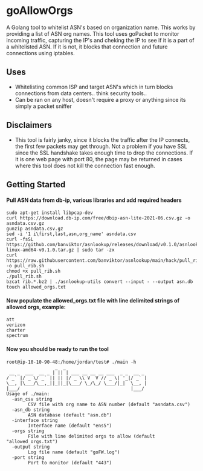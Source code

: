 # goAllowOrgs
A Golang tool to whitelist ASN's based on organization name. This works by providing a list of ASN org names. This tool uses goPacket to monitor incoming traffic, capturing the IP's and cheking the IP to see if it is a part of a whitelisted ASN. If it is not, it blocks that connection and future connections using iptables.

## Uses
- Whitelisting common ISP and target ASN's which in turn blocks connections from data centers.. think security tools..
- Can be ran on any host, doesn't require a proxy or anything since its simply a packet sniffer

## Disclaimers
- This tool is fairly janky, since it blocks the traffic after the IP connects, the first few packets may get through. Not a problem if you have SSL since the SSL handshake takes enough time to drop the connections. If it is one web page with port 80, the page may be returned in cases where this tool does not kill the connection fast enough. 



## Getting Started

#### Pull ASN data from db-ip, various libraries and add required headers
```
sudo apt-get install libpcap-dev
curl https://download.db-ip.com/free/dbip-asn-lite-2021-06.csv.gz -o asndata.csv.gz
gunzip asndata.csv.gz
sed -i '1 i\first,last,asn,org_name' asndata.csv
curl -fsSL https://github.com/banviktor/asnlookup/releases/download/v0.1.0/asnlookup-linux-amd64-v0.1.0.tar.gz | sudo tar -zx 
curl https://raw.githubusercontent.com/banviktor/asnlookup/main/hack/pull_rib.sh -o pull_rib.sh
chmod +x pull_rib.sh
./pull_rib.sh
bzcat rib.*.bz2 | ./asnlookup-utils convert --input - --output asn.db
touch allowed_orgs.txt
```

#### Now populate the allowed_orgs.txt file with line delimited strings of allowed orgs, example:
````
att
verizon
charter
spectrum
````

#### Now you should be ready to run the tool

````
root@ip-10-10-90-48:/home/jordan/test# ./main -h
                  _  _
 __ _  ___  __ _ | || | ___ __ __ __ ___  _ _  __ _
/ _` |/ _ \/ _` || || |/ _ \\ V  V // _ \| '_|/ _` |
\__, |\___/\__,_||_||_|\___/ \_/\_/ \___/|_|  \__, |
|___/                                         |___/
Usage of ./main:
  -asn_csv string
        CSV file with org name to ASN number (default "asndata.csv")
  -asn_db string
        ASN database (default "asn.db")
  -interface string
        Interface name (default "ens5")
  -orgs string
        File with line delimited orgs to allow (default "allowed_orgs.txt")
  -output string
        Log file name (default "goFW.log")
  -port string
        Port to monitor (default "443")
````



